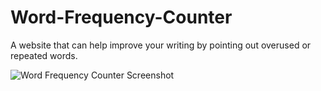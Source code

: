 # Word-Frequency-Counter
A website that can help improve your writing by pointing out overused or repeated words.

![Word Frequency Counter Screenshot](https://user-images.githubusercontent.com/47066511/106420374-7c313080-6428-11eb-9268-1dcf85251531.png)
